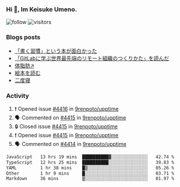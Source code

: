 ### Hi 👋, Im Keisuke Umeno.

<!--
**9renpoto/9renpoto** is a ✨ _special_ ✨ repository because its `README.md` (this file) appears on your GitHub profile.

Here are some ideas to get you started:

- 🔭 I’m currently working on ...
- 🌱 I’m currently learning ...
- 👯 I’m looking to collaborate on ...
- 🤔 I’m looking for help with ...
- 💬 Ask me about ...
- 📫 How to reach me: ...
- 😄 Pronouns: ...
- ⚡ Fun fact: ...
-->

![follow](https://img.shields.io/github/followers/9renpoto?label=Follow&style=social)
![visitors](https://komarev.com/ghpvc/?username=9renpoto&label=Profile%20views&color=0e75b6&style=flat)

### Blogs posts

<!-- BLOG-POST-LIST:START -->
- [「書く習慣」という本が面白かった](https://9renpoto.win/entry/2024/11/11/leave_a_feeling_sad)
- [「GitLabに学ぶ世界最先端のリモート組織のつくりかた」を読んだ](https://9renpoto.win/entry/2024/09/10/remote_organization)
- [体脂肪↗](https://9renpoto.win/entry/2024/08/12/gaining_fat)
- [絵本を読む](https://9renpoto.win/entry/2024/07/26/picture_book)
- [二度寝](https://9renpoto.win/entry/2024/07/18/going_back_to_sleep)
<!-- BLOG-POST-LIST:END -->

### Activity

<!--START_SECTION:activity-->
1. ❗ Opened issue [#4416](https://github.com/9renpoto/upptime/issues/4416) in [9renpoto/upptime](https://github.com/9renpoto/upptime)
2. 🗣 Commented on [#4415](https://github.com/9renpoto/upptime/issues/4415#issuecomment-2491039321) in [9renpoto/upptime](https://github.com/9renpoto/upptime)
3. 🔒 Closed issue [#4415](https://github.com/9renpoto/upptime/issues/4415) in [9renpoto/upptime](https://github.com/9renpoto/upptime)
4. ❗ Opened issue [#4415](https://github.com/9renpoto/upptime/issues/4415) in [9renpoto/upptime](https://github.com/9renpoto/upptime)
5. 🗣 Commented on [#4414](https://github.com/9renpoto/upptime/issues/4414#issuecomment-2490961585) in [9renpoto/upptime](https://github.com/9renpoto/upptime)
<!--END_SECTION:activity-->

<!--START_SECTION:waka-->

```txt
JavaScript   13 hrs 19 mins  ██████████▓░░░░░░░░░░░░░░   42.74 %
TypeScript   12 hrs 25 mins  ██████████░░░░░░░░░░░░░░░   39.83 %
YAML         1 hr 38 mins    █▒░░░░░░░░░░░░░░░░░░░░░░░   05.26 %
Other        1 hr 9 mins     █░░░░░░░░░░░░░░░░░░░░░░░░   03.71 %
Markdown     36 mins         ▒░░░░░░░░░░░░░░░░░░░░░░░░   01.97 %
```

<!--END_SECTION:waka-->
